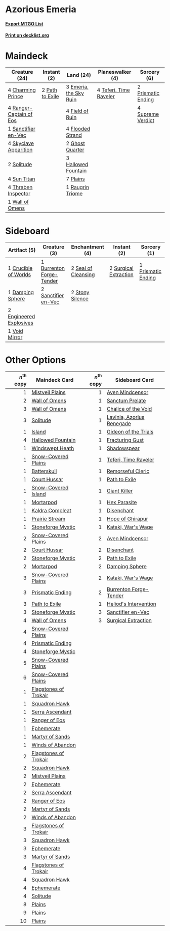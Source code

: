 # Azorious Emeria

#### [Export MTGO List](../collection/Azorious%20Emeria/Azorious%20Emeria.txt)
#### [Print on decklist.org](http://decklist.org/?deckmain=4%09Charming%20Prince%0A3%09Emeria,%20the%20Sky%20Ruin%0A4%09Field%20of%20Ruin%0A4%09Flooded%20Strand%0A2%09Ghost%20Quarter%0A3%09Hallowed%20Fountain%0A2%09Path%20to%20Exile%0A7%09Plains%0A2%09Prismatic%20Ending%0A4%09Ranger-Captain%20of%20Eos%0A1%09Raugrin%20Triome%0A1%09Sanctifier%20en-Vec%0A4%09Skyclave%20Apparition%0A2%09Solitude%0A4%09Sun%20Titan%0A4%09Supreme%20Verdict%0A4%09Teferi,%20Time%20Raveler%0A4%09Thraben%20Inspector%0A1%09Wall%20of%20Omens&deckside=1%09Burrenton%20Forge-Tender%0A1%09Crucible%20of%20Worlds%0A1%09Damping%20Sphere%0A2%09Engineered%20Explosives%0A1%09Prismatic%20Ending%0A2%09Sanctifier%20en-Vec%0A2%09Seal%20of%20Cleansing%0A2%09Stony%20Silence%0A2%09Surgical%20Extraction%0A1%09Void%20Mirror)
# Maindeck

|                                          Creature (24)                                           |                                       Instant (2)                                        |                                            Land (24)                                            |                                        Planeswalker (4)                                         |                                         Sorcery (6)                                         |
|--------------------------------------------------------------------------------------------------|------------------------------------------------------------------------------------------|-------------------------------------------------------------------------------------------------|-------------------------------------------------------------------------------------------------|---------------------------------------------------------------------------------------------|
|4 [Charming Prince](http://gatherer.wizards.com/Pages/Card/Details.aspx?multiverseid=472970)      |2 [Path to Exile](http://gatherer.wizards.com/Pages/Card/Details.aspx?multiverseid=220511)|3 [Emeria, the Sky Ruin](http://gatherer.wizards.com/Pages/Card/Details.aspx?multiverseid=389503)|4 [Teferi, Time Raveler](http://gatherer.wizards.com/Pages/Card/Details.aspx?multiverseid=461148)|2 [Prismatic Ending](http://gatherer.wizards.com/Pages/Card/Details.aspx?multiverseid=522101)|
|4 [Ranger-Captain of Eos](http://gatherer.wizards.com/Pages/Card/Details.aspx?multiverseid=463970)|                                                                                          |4 [Field of Ruin](http://gatherer.wizards.com/Pages/Card/Details.aspx?multiverseid=435415)       |                                                                                                 |4 [Supreme Verdict](http://gatherer.wizards.com/Pages/Card/Details.aspx?multiverseid=438776) |
|1 [Sanctifier en-Vec](http://gatherer.wizards.com/Pages/Card/Details.aspx?multiverseid=522103)    |                                                                                          |4 [Flooded Strand](http://gatherer.wizards.com/Pages/Card/Details.aspx?multiverseid=405098)      |                                                                                                 |                                                                                             |
|4 [Skyclave Apparition](http://gatherer.wizards.com/Pages/Card/Details.aspx?multiverseid=495603)  |                                                                                          |2 [Ghost Quarter](http://gatherer.wizards.com/Pages/Card/Details.aspx?multiverseid=389534)       |                                                                                                 |                                                                                             |
|2 [Solitude](http://gatherer.wizards.com/Pages/Card/Details.aspx?multiverseid=522108)             |                                                                                          |3 [Hallowed Fountain](http://gatherer.wizards.com/Pages/Card/Details.aspx?multiverseid=97071)    |                                                                                                 |                                                                                             |
|4 [Sun Titan](http://gatherer.wizards.com/Pages/Card/Details.aspx?multiverseid=389699)            |                                                                                          |7 [Plains](http://gatherer.wizards.com/Pages/Card/Details.aspx?multiverseid=439856)              |                                                                                                 |                                                                                             |
|4 [Thraben Inspector](http://gatherer.wizards.com/Pages/Card/Details.aspx?multiverseid=409784)    |                                                                                          |1 [Raugrin Triome](http://gatherer.wizards.com/Pages/Card/Details.aspx?multiverseid=479771)      |                                                                                                 |                                                                                             |
|1 [Wall of Omens](http://gatherer.wizards.com/Pages/Card/Details.aspx?multiverseid=247400)        |                                                                                          |                                                                                                 |                                                                                                 |                                                                                             |


# Sideboard

|                                          Artifact (5)                                           |                                           Creature (3)                                            |                                       Enchantment (4)                                        |                                          Instant (2)                                           |                                         Sorcery (1)                                         |
|-------------------------------------------------------------------------------------------------|---------------------------------------------------------------------------------------------------|----------------------------------------------------------------------------------------------|------------------------------------------------------------------------------------------------|---------------------------------------------------------------------------------------------|
|1 [Crucible of Worlds](http://gatherer.wizards.com/Pages/Card/Details.aspx?multiverseid=129480)  |1 [Burrenton Forge-Tender](http://gatherer.wizards.com/Pages/Card/Details.aspx?multiverseid=438580)|2 [Seal of Cleansing](http://gatherer.wizards.com/Pages/Card/Details.aspx?multiverseid=405369)|2 [Surgical Extraction](http://gatherer.wizards.com/Pages/Card/Details.aspx?multiverseid=397706)|1 [Prismatic Ending](http://gatherer.wizards.com/Pages/Card/Details.aspx?multiverseid=522101)|
|1 [Damping Sphere](http://gatherer.wizards.com/Pages/Card/Details.aspx?multiverseid=443101)      |2 [Sanctifier en-Vec](http://gatherer.wizards.com/Pages/Card/Details.aspx?multiverseid=522103)     |2 [Stony Silence](http://gatherer.wizards.com/Pages/Card/Details.aspx?multiverseid=247425)    |                                                                                                |                                                                                             |
|2 [Engineered Explosives](http://gatherer.wizards.com/Pages/Card/Details.aspx?multiverseid=50139)|                                                                                                   |                                                                                              |                                                                                                |                                                                                             |
|1 [Void Mirror](http://gatherer.wizards.com/Pages/Card/Details.aspx?multiverseid=522318)         |                                                                                                   |                                                                                              |                                                                                                |                                                                                             |


# Other Options

|*n*<sup>th</sup> copy|                                         Maindeck Card                                          |*n*<sup>th</sup> copy|                                           Sideboard Card                                           |
|--------------------:|------------------------------------------------------------------------------------------------|--------------------:|----------------------------------------------------------------------------------------------------|
|                    1|[Mistveil Plains](http://gatherer.wizards.com/Pages/Card/Details.aspx?multiverseid=142014)      |                    1|[Aven Mindcensor](http://gatherer.wizards.com/Pages/Card/Details.aspx?multiverseid=426707)          |
|                    2|[Wall of Omens](http://gatherer.wizards.com/Pages/Card/Details.aspx?multiverseid=247400)        |                    1|[Sanctum Prelate](http://gatherer.wizards.com/Pages/Card/Details.aspx?multiverseid=416780)          |
|                    3|[Wall of Omens](http://gatherer.wizards.com/Pages/Card/Details.aspx?multiverseid=247400)        |                    1|[Chalice of the Void](http://gatherer.wizards.com/Pages/Card/Details.aspx?multiverseid=442211)      |
|                    3|[Solitude](http://gatherer.wizards.com/Pages/Card/Details.aspx?multiverseid=522108)             |                    1|[Lavinia, Azorius Renegade](http://gatherer.wizards.com/Pages/Card/Details.aspx?multiverseid=457333)|
|                    1|[Island](http://gatherer.wizards.com/Pages/Card/Details.aspx?multiverseid=439857)               |                    1|[Gideon of the Trials](http://gatherer.wizards.com/Pages/Card/Details.aspx?multiverseid=426716)     |
|                    4|[Hallowed Fountain](http://gatherer.wizards.com/Pages/Card/Details.aspx?multiverseid=97071)     |                    1|[Fracturing Gust](http://gatherer.wizards.com/Pages/Card/Details.aspx?multiverseid=146759)          |
|                    1|[Windswept Heath](http://gatherer.wizards.com/Pages/Card/Details.aspx?multiverseid=405115)      |                    1|[Shadowspear](http://gatherer.wizards.com/Pages/Card/Details.aspx?multiverseid=476487)              |
|                    1|[Snow-Covered Plains](http://gatherer.wizards.com/Pages/Card/Details.aspx?multiverseid=121267)  |                    1|[Teferi, Time Raveler](http://gatherer.wizards.com/Pages/Card/Details.aspx?multiverseid=461148)     |
|                    1|[Batterskull](http://gatherer.wizards.com/Pages/Card/Details.aspx?multiverseid=233055)          |                    1|[Remorseful Cleric](http://gatherer.wizards.com/Pages/Card/Details.aspx?multiverseid=447169)        |
|                    1|[Court Hussar](http://gatherer.wizards.com/Pages/Card/Details.aspx?multiverseid=442040)         |                    1|[Path to Exile](http://gatherer.wizards.com/Pages/Card/Details.aspx?multiverseid=220511)            |
|                    1|[Snow-Covered Island](http://gatherer.wizards.com/Pages/Card/Details.aspx?multiverseid=121130)  |                    1|[Giant Killer](http://gatherer.wizards.com/Pages/Card/Details.aspx?multiverseid=472976)             |
|                    1|[Mortarpod](http://gatherer.wizards.com/Pages/Card/Details.aspx?multiverseid=213725)            |                    1|[Hex Parasite](http://gatherer.wizards.com/Pages/Card/Details.aspx?multiverseid=218008)             |
|                    1|[Kaldra Compleat](http://gatherer.wizards.com/Pages/Card/Details.aspx?multiverseid=522303)      |                    1|[Disenchant](http://gatherer.wizards.com/Pages/Card/Details.aspx?multiverseid=847)                  |
|                    1|[Prairie Stream](http://gatherer.wizards.com/Pages/Card/Details.aspx?multiverseid=401998)       |                    1|[Hope of Ghirapur](http://gatherer.wizards.com/Pages/Card/Details.aspx?multiverseid=423821)         |
|                    1|[Stoneforge Mystic](http://gatherer.wizards.com/Pages/Card/Details.aspx?multiverseid=198383)    |                    1|[Kataki, War's Wage](http://gatherer.wizards.com/Pages/Card/Details.aspx?multiverseid=382190)       |
|                    2|[Snow-Covered Plains](http://gatherer.wizards.com/Pages/Card/Details.aspx?multiverseid=121267)  |                    2|[Aven Mindcensor](http://gatherer.wizards.com/Pages/Card/Details.aspx?multiverseid=426707)          |
|                    2|[Court Hussar](http://gatherer.wizards.com/Pages/Card/Details.aspx?multiverseid=442040)         |                    2|[Disenchant](http://gatherer.wizards.com/Pages/Card/Details.aspx?multiverseid=847)                  |
|                    2|[Stoneforge Mystic](http://gatherer.wizards.com/Pages/Card/Details.aspx?multiverseid=198383)    |                    2|[Path to Exile](http://gatherer.wizards.com/Pages/Card/Details.aspx?multiverseid=220511)            |
|                    2|[Mortarpod](http://gatherer.wizards.com/Pages/Card/Details.aspx?multiverseid=213725)            |                    2|[Damping Sphere](http://gatherer.wizards.com/Pages/Card/Details.aspx?multiverseid=443101)           |
|                    3|[Snow-Covered Plains](http://gatherer.wizards.com/Pages/Card/Details.aspx?multiverseid=121267)  |                    2|[Kataki, War's Wage](http://gatherer.wizards.com/Pages/Card/Details.aspx?multiverseid=382190)       |
|                    3|[Prismatic Ending](http://gatherer.wizards.com/Pages/Card/Details.aspx?multiverseid=522101)     |                    2|[Burrenton Forge-Tender](http://gatherer.wizards.com/Pages/Card/Details.aspx?multiverseid=438580)   |
|                    3|[Path to Exile](http://gatherer.wizards.com/Pages/Card/Details.aspx?multiverseid=220511)        |                    1|[Heliod's Intervention](http://gatherer.wizards.com/Pages/Card/Details.aspx?multiverseid=476270)    |
|                    3|[Stoneforge Mystic](http://gatherer.wizards.com/Pages/Card/Details.aspx?multiverseid=198383)    |                    3|[Sanctifier en-Vec](http://gatherer.wizards.com/Pages/Card/Details.aspx?multiverseid=522103)        |
|                    4|[Wall of Omens](http://gatherer.wizards.com/Pages/Card/Details.aspx?multiverseid=247400)        |                    3|[Surgical Extraction](http://gatherer.wizards.com/Pages/Card/Details.aspx?multiverseid=397706)      |
|                    4|[Snow-Covered Plains](http://gatherer.wizards.com/Pages/Card/Details.aspx?multiverseid=121267)  |                     |                                                                                                    |
|                    4|[Prismatic Ending](http://gatherer.wizards.com/Pages/Card/Details.aspx?multiverseid=522101)     |                     |                                                                                                    |
|                    4|[Stoneforge Mystic](http://gatherer.wizards.com/Pages/Card/Details.aspx?multiverseid=198383)    |                     |                                                                                                    |
|                    5|[Snow-Covered Plains](http://gatherer.wizards.com/Pages/Card/Details.aspx?multiverseid=121267)  |                     |                                                                                                    |
|                    6|[Snow-Covered Plains](http://gatherer.wizards.com/Pages/Card/Details.aspx?multiverseid=121267)  |                     |                                                                                                    |
|                    1|[Flagstones of Trokair](http://gatherer.wizards.com/Pages/Card/Details.aspx?multiverseid=116733)|                     |                                                                                                    |
|                    1|[Squadron Hawk](http://gatherer.wizards.com/Pages/Card/Details.aspx?multiverseid=442023)        |                     |                                                                                                    |
|                    1|[Serra Ascendant](http://gatherer.wizards.com/Pages/Card/Details.aspx?multiverseid=438597)      |                     |                                                                                                    |
|                    1|[Ranger of Eos](http://gatherer.wizards.com/Pages/Card/Details.aspx?multiverseid=174823)        |                     |                                                                                                    |
|                    1|[Ephemerate](http://gatherer.wizards.com/Pages/Card/Details.aspx?multiverseid=463956)           |                     |                                                                                                    |
|                    1|[Martyr of Sands](http://gatherer.wizards.com/Pages/Card/Details.aspx?multiverseid=121263)      |                     |                                                                                                    |
|                    1|[Winds of Abandon](http://gatherer.wizards.com/Pages/Card/Details.aspx?multiverseid=463986)     |                     |                                                                                                    |
|                    2|[Flagstones of Trokair](http://gatherer.wizards.com/Pages/Card/Details.aspx?multiverseid=116733)|                     |                                                                                                    |
|                    2|[Squadron Hawk](http://gatherer.wizards.com/Pages/Card/Details.aspx?multiverseid=442023)        |                     |                                                                                                    |
|                    2|[Mistveil Plains](http://gatherer.wizards.com/Pages/Card/Details.aspx?multiverseid=142014)      |                     |                                                                                                    |
|                    2|[Ephemerate](http://gatherer.wizards.com/Pages/Card/Details.aspx?multiverseid=463956)           |                     |                                                                                                    |
|                    2|[Serra Ascendant](http://gatherer.wizards.com/Pages/Card/Details.aspx?multiverseid=438597)      |                     |                                                                                                    |
|                    2|[Ranger of Eos](http://gatherer.wizards.com/Pages/Card/Details.aspx?multiverseid=174823)        |                     |                                                                                                    |
|                    2|[Martyr of Sands](http://gatherer.wizards.com/Pages/Card/Details.aspx?multiverseid=121263)      |                     |                                                                                                    |
|                    2|[Winds of Abandon](http://gatherer.wizards.com/Pages/Card/Details.aspx?multiverseid=463986)     |                     |                                                                                                    |
|                    3|[Flagstones of Trokair](http://gatherer.wizards.com/Pages/Card/Details.aspx?multiverseid=116733)|                     |                                                                                                    |
|                    3|[Squadron Hawk](http://gatherer.wizards.com/Pages/Card/Details.aspx?multiverseid=442023)        |                     |                                                                                                    |
|                    3|[Ephemerate](http://gatherer.wizards.com/Pages/Card/Details.aspx?multiverseid=463956)           |                     |                                                                                                    |
|                    3|[Martyr of Sands](http://gatherer.wizards.com/Pages/Card/Details.aspx?multiverseid=121263)      |                     |                                                                                                    |
|                    4|[Flagstones of Trokair](http://gatherer.wizards.com/Pages/Card/Details.aspx?multiverseid=116733)|                     |                                                                                                    |
|                    4|[Squadron Hawk](http://gatherer.wizards.com/Pages/Card/Details.aspx?multiverseid=442023)        |                     |                                                                                                    |
|                    4|[Ephemerate](http://gatherer.wizards.com/Pages/Card/Details.aspx?multiverseid=463956)           |                     |                                                                                                    |
|                    4|[Solitude](http://gatherer.wizards.com/Pages/Card/Details.aspx?multiverseid=522108)             |                     |                                                                                                    |
|                    8|[Plains](http://gatherer.wizards.com/Pages/Card/Details.aspx?multiverseid=439856)               |                     |                                                                                                    |
|                    9|[Plains](http://gatherer.wizards.com/Pages/Card/Details.aspx?multiverseid=439856)               |                     |                                                                                                    |
|                   10|[Plains](http://gatherer.wizards.com/Pages/Card/Details.aspx?multiverseid=439856)               |                     |                                                                                                    |

